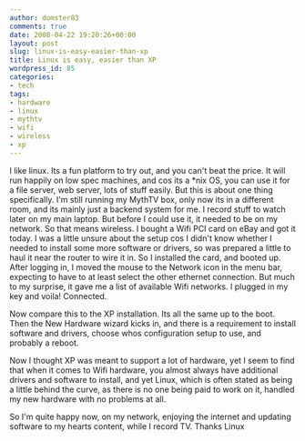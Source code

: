 ```yaml
---
author: domster83
comments: true
date: 2008-04-22 19:20:26+00:00
layout: post
slug: linux-is-easy-easier-than-xp
title: Linux is easy, easier than XP
wordpress_id: 85
categories:
- tech
tags:
- hardware
- linux
- mythtv
- wifi
- wireless
- xp
---
```


I like linux. Its a fun platform to try out, and you can't beat the price. It will run happily on low spec machines, and cos its a *nix OS, you can use it for a file server, web server, lots of stuff easily. But this is about one thing specifically.
I'm still running my MythTV box, only now its in a different room, and its mainly just a backend system for me. I record stuff to watch later on my main laptop. But before I could use it, it needed to be on my network. So that means wireless. I bought a Wifi PCI card on eBay and got it today. I was a little unsure about the setup cos I didn't know whether I needed to install some more software or drivers, so was prepared a little to haul it near the router to wire it in. So I installed the card, and booted up. After logging in, I moved the mouse to the Network icon in the menu bar, expecting to have to at least select the other ethernet connection. But much to my surprise, it gave me a list of available Wifi networks. I plugged in my key and voila! Connected.




Now compare this to the XP installation. Its all the same up to the boot. Then the New Hardware wizard kicks in, and there is a requirement to install software and drivers, choose whos configuration setup to use, and probably a reboot.




Now I thought XP was meant to support a lot of hardware, yet I seem to find that when it comes to Wifi hardware, you almost always have additional drivers and software to install, and yet Linux, which is often stated as being a little behind the curve, as there is no one being paid to work on it, handled my new hardware with no problems at all.




So I'm quite happy now, on my network, enjoying the internet and updating software to my hearts content, while I record TV. Thanks Linux
